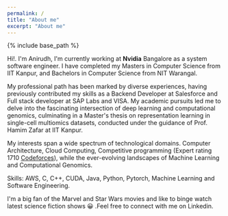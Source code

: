 ```yaml
---
permalink: /
title: "About me"
excerpt: "About me"
---
```

{% include base_path %}


Hi!. I'm Anirudh, I'm currently working at **Nvidia** Bangalore as a system software engineer. I have completed my Masters in Computer Science from IIT Kanpur, and  Bachelors in Computer Science from NIT Warangal.

My professional path has been marked by diverse experiences, having previously contributed my skills as a Backend Developer at Salesforce and Full stack developer at SAP Labs and VISA. 
My academic pursuits led me to delve into the fascinating intersection of deep learning and computational genomics, culminating in a Master's thesis on representation learning in single-cell multiomics datasets, conducted under the guidance of Prof. Hamim Zafar at IIT Kanpur.

My interests span a wide spectrum of technological domains. Computer Architecture, Cloud Computing, Competitive programming (Expert rating 1710 [Codeforces](https://codeforces.com/profile/annnnirudh)), while the ever-evolving landscapes of Machine Learning and Computational Genomics.

Skills: AWS, C, C++, CUDA, Java, Python, Pytorch, Machine Learning and Software Engineering.

I'm a big fan of the Marvel and Star Wars  movies and like to binge watch latest science fiction shows :grinning: .Feel free to connect with me on Linkedin.



